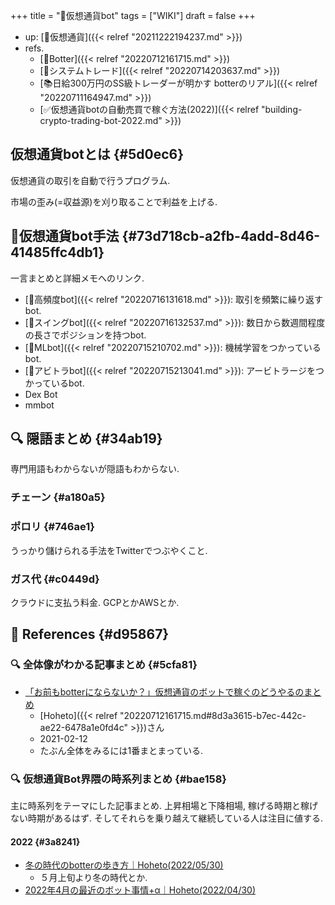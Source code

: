 +++
title = "📝仮想通貨bot"
tags = ["WIKI"]
draft = false
+++

-   up: [📝仮想通貨]({{< relref "20211222194237.md" >}})
-   refs.
    -   [🔖Botter]({{< relref "20220712161715.md" >}})
    -   [📝システムトレード]({{< relref "20220714203637.md" >}})
    -   [📚日給300万円のSS級トレーダーが明かす botterのリアル]({{< relref "20220711164947.md" >}})
    -   [✅仮想通貨botの自動売買で稼ぐ方法(2022)]({{< relref "building-crypto-trading-bot-2022.md" >}})


## 仮想通貨botとは {#5d0ec6}

仮想通貨の取引を自動で行うプログラム.

市場の歪み(=収益源)を刈り取ることで利益を上げる.


## 🔖仮想通貨bot手法 {#73d718cb-a2fb-4add-8d46-41485ffc4db1}

一言まとめと詳細メモへのリンク.

-   [📝高頻度bot]({{< relref "20220716131618.md" >}}): 取引を頻繁に繰り返すbot.
-   [📝スイングbot]({{< relref "20220716132537.md" >}}): 数日から数週間程度の長さでポジションを持つbot.
-   [📝MLbot]({{< relref "20220715210702.md" >}}): 機械学習をつかっているbot.
-   [📝アビトラbot]({{< relref "20220715213041.md" >}}): アービトラージをつかっているbot.
-   Dex Bot
-   mmbot


## <span class="org-todo todo _">🔍</span> 隠語まとめ {#34ab19}

専門用語もわからないが隠語もわからない.


### チェーン {#a180a5}


### ポロリ {#746ae1}

うっかり儲けられる手法をTwitterでつぶやくこと.


### ガス代 {#c0449d}

クラウドに支払う料金. GCPとかAWSとか.


## <span class="org-todo todo _">🔗</span> References {#d95867}


### <span class="org-todo todo _">🔍</span> 全体像がわかる記事まとめ {#5cfa81}

-   [「お前もbotterにならないか？」仮想通貨のボットで稼ぐのどうやるのまとめ](https://note.com/hht/n/n61e6ecefd059)
    -   [Hoheto]({{< relref "20220712161715.md#8d3a3615-b7ec-442c-ae22-6478a1e0fd4c" >}})さん
    -   2021-02-12
    -   たぶん全体をみるには1番まとまっている.


### <span class="org-todo todo _">🔍</span> 仮想通貨Bot界隈の時系列まとめ {#bae158}

主に時系列をテーマにした記事まとめ. 上昇相場と下降相場, 稼げる時期と稼げない時期があるはず. そしてそれらを乗り越えて継続している人は注目に値する.


#### 2022 {#3a8241}

-   [冬の時代のbotterの歩き方｜Hoheto(2022/05/30)](https://note.com/hht/n/n8f4afa2ec02a)
    -   ５月上旬より冬の時代とか.
-   [2022年4月の最近のボット事情+α｜Hoheto(2022/04/30)](https://note.com/hht/n/n12944d9c9367)
